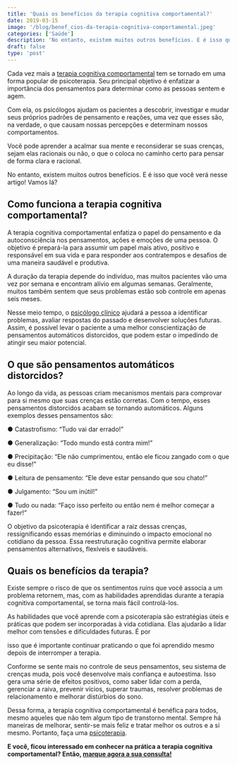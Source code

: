 ```yaml
---
title: 'Quais os benefícios da terapia cognitiva comportamental?'
date: 2019-03-15
image: '/blog/benef_cios-da-terapia-cognitiva-comportamental.jpeg'
categories: ['Saúde']
description: 'No entanto, existem muitos outros benefícios. E é isso que você verá nesse artigo! Vamos lá?'
draft: false
type: 'post'
---
```


Cada vez mais a [terapia cognitiva comportamental](/como-funciona-a-terapia-cognitiva-comportamental/) tem se tornado em uma forma popular de psicoterapia. Seu principal objetivo é enfatizar a importância dos pensamentos para determinar como as pessoas sentem e agem.

Com ela, os psicólogos ajudam os pacientes a descobrir, investigar e mudar seus próprios padrões de pensamento e reações, uma vez que esses são, na verdade, o que causam nossas percepções e determinam nossos comportamentos.

Você pode aprender a acalmar sua mente e reconsiderar se suas crenças, sejam elas racionais ou não, o que o coloca no caminho certo para pensar de forma clara e racional.

No entanto, existem muitos outros benefícios. E é isso que você verá nesse artigo! Vamos lá?

## Como funciona a terapia cognitiva comportamental?

A terapia cognitiva comportamental enfatiza o papel do pensamento e da autoconsciência nos pensamentos, ações e emoções de uma pessoa. O objetivo é prepará-la para assumir um papel mais ativo, positivo e responsável em sua vida e para responder aos contratempos e desafios de uma maneira saudável e produtiva.

A duração da terapia depende do indivíduo, mas muitos pacientes vão uma vez por semana e encontram alívio em algumas semanas. Geralmente, muitos também sentem que seus problemas estão sob controle em apenas seis meses.

Nesse meio tempo, o [psicólogo clínico](/pra-que-serve-um-psicologo-clinico/) ajudará a pessoa a identificar problemas, avaliar respostas do passado e desenvolver soluções futuras. Assim, é possível levar o paciente a uma melhor conscientização de pensamentos automáticos distorcidos, que podem estar o impedindo de atingir seu maior potencial.

## O que são pensamentos automáticos distorcidos?

Ao longo da vida, as pessoas criam mecanismos mentais para comprovar para si mesmo que suas crenças estão corretas. Com o tempo, esses pensamentos distorcidos acabam se tornando automáticos. Alguns exemplos desses pensamentos são:

● Catastrofismo: “Tudo vai dar errado!”

● Generalização: “Todo mundo está contra mim!”

● Precipitação: “Ele não cumprimentou, então ele ficou zangado com o que eu disse!”

● Leitura de pensamento: “Ele deve estar pensando que sou chato!”

● Julgamento: “Sou um inútil!”

● Tudo ou nada: “Faço isso perfeito ou então nem é melhor começar a fazer!”

O objetivo da psicoterapia é identificar a raiz dessas crenças, ressignificando essas memórias e diminuindo o impacto emocional no cotidiano da pessoa. Essa reestruturação cognitiva permite elaborar pensamentos alternativos, flexíveis e saudáveis.

## Quais os benefícios da terapia?

Existe sempre o risco de que os sentimentos ruins que você associa a um problema retornem, mas, com as habilidades aprendidas durante a terapia cognitiva comportamental, se torna mais fácil controlá-los.

As habilidades que você aprende com a psicoterapia são estratégias úteis e práticas que podem ser incorporadas à vida cotidiana. Elas ajudarão a lidar melhor com tensões e dificuldades futuras. É por

isso que é importante continuar praticando o que foi aprendido mesmo depois de interromper a terapia.

Conforme se sente mais no controle de seus pensamentos, seu sistema de crenças muda, pois você desenvolve mais confiança e autoestima. Isso gera uma série de efeitos positivos, como saber lidar com a perda, gerenciar a raiva, prevenir vícios, superar traumas, resolver problemas de relacionamento e melhorar distúrbios do sono.

Dessa forma, a terapia cognitiva comportamental é benéfica para todos, mesmo aqueles que não tem algum tipo de transtorno mental. Sempre há maneiras de melhorar, sentir-se mais feliz e tratar melhor os outros e a si mesmo. Portanto, faça uma [psicoterapia](/quanto-tempo-dura-psicoterapia/).

**E você, ficou interessado em conhecer na prática a terapia cognitiva comportamental? Então, [marque agora a sua consulta!](/contato/)**
